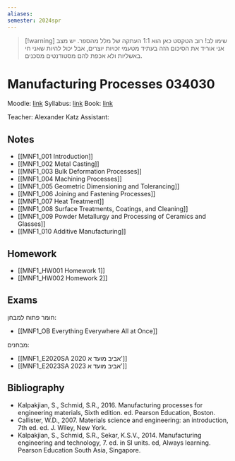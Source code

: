 ```yaml
---
aliases: 
semester: 2024spr
---
```


> [!warning] שימו לב!
> רוב הטקסט כאן הוא 1:1 העתקה של מלל מהספר. יש מצב אני אוריד את הסיכום הזה בעתיד מטעמי זכויות יוצרים, אבל יכול להיות שאני חי באשליות ולא אכפת להם מסטודנטים מסכנים.


# Manufacturing Processes 034030
Moodle: [link](https://moodle2324.technion.ac.il/course/view.php?id=2560)
Syllabus: [link](https://moodle2324.technion.ac.il/pluginfile.php/397381/mod_resource/content/1/%D7%A1%D7%99%D7%9C%D7%91%D7%95%D7%A1%20%D7%94%D7%A7%D7%95%D7%A8%D7%A1%20034030.docx)
Book: [link](https://annas-archive.org/md5/abc3a08e861b5eed7bdfbec6d45f0f9f)

Teacher: Alexander Katz
Assistant:

## Notes
- [[MNF1_001 Introduction]]
- [[MNF1_002 Metal Casting]]
- [[MNF1_003 Bulk Deformation Processes]]
- [[MNF1_004 Machining Processes]]
- [[MNF1_005 Geometric Dimensioning and Tolerancing]]
- [[MNF1_006 Joining and Fastening Processes]]
- [[MNF1_007 Heat Treatment]]
- [[MNF1_008 Surface Treatments, Coatings, and Cleaning]]
- [[MNF1_009 Powder Metallurgy and Processing of Ceramics and Glasses]]
- [[MNF1_010 Additive Manufacturing]]

## Homework
- [[MNF1_HW001 Homework 1]]
- [[MNF1_HW002 Homework 2]]

## Exams

חומר פתוח למבחן:
- [[MNF1_OB Everything Everywhere All at Once]]

מבחנים:
- [[MNF1_E2020SA 2020 אביב מועד א']]
- [[MNF1_E2023SA 2023 אביב מועד א']]

## Bibliography
- Kalpakjian, S., Schmid, S.R., 2016. Manufacturing processes for engineering materials, Sixth edition. ed. Pearson Education, Boston.
- Callister, W.D., 2007. Materials science and engineering: an introduction, 7th ed. ed. J. Wiley, New York.
- Kalpakjian, S., Schmid, S.R., Sekar, K.S.V., 2014. Manufacturing engineering and technology, 7. ed. in SI units. ed, Always learning. Pearson Education South Asia, Singapore.